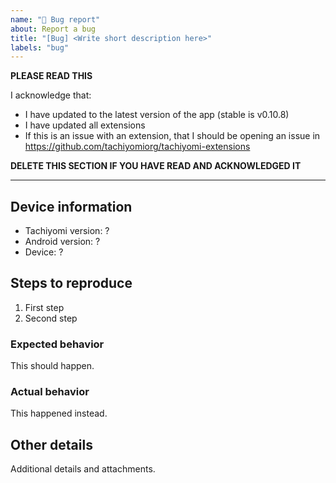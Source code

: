 ```yaml
---
name: "🐞 Bug report"
about: Report a bug
title: "[Bug] <Write short description here>"
labels: "bug"
---
```


**PLEASE READ THIS**

I acknowledge that:

- I have updated to the latest version of the app (stable is v0.10.8)
- I have updated all extensions
- If this is an issue with an extension, that I should be opening an issue in https://github.com/tachiyomiorg/tachiyomi-extensions

**DELETE THIS SECTION IF YOU HAVE READ AND ACKNOWLEDGED IT**

---

## Device information
* Tachiyomi version: ?
* Android version: ?
* Device: ?

## Steps to reproduce
1. First step
2. Second step

### Expected behavior
This should happen.

### Actual behavior
This happened instead.

## Other details
Additional details and attachments.
